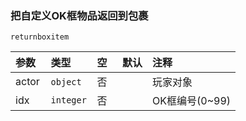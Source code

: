 ### 把自定义OK框物品返回到包裹
`returnboxitem`

| 参数  | 类型      | 空   | 默认 | 注释           |
| :---- | :-------- | :--- | :--- | :------------- |
| actor | `object`  | 否   |      | 玩家对象       |
| idx   | `integer` | 否   |      | OK框编号(0~99) |

